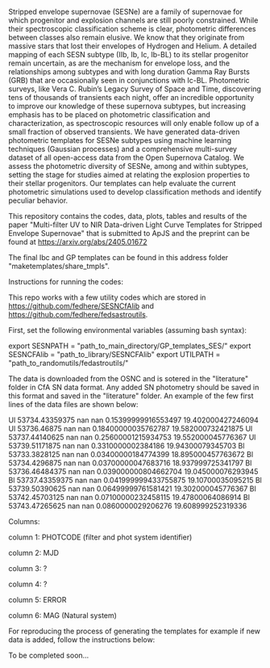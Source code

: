 Stripped envelope supernovae (SESNe) are a family of supernovae for which progenitor and explosion channels are still poorly constrained. While their spectroscopic classification scheme is clear, photometric differences between classes also remain elusive. We know that they originate from massive stars that lost their envelopes of Hydrogen and Helium. A detailed mapping of each SESN subtype (IIb, Ib, Ic, Ib-BL)  to its stellar progenitor remain uncertain, as are the mechanism for envelope loss, and the relationships among subtypes and with long duration Gamma Ray Bursts (GRB) that are occasionally seen in conjunctions with Ic-BL.
Photometric surveys, like Vera C. Rubin’s Legacy Survey of Space and Time, discovering tens of thousands of transients each night, offer an incredible opportunity to improve our knowledge of these supernova subtypes, but increasing emphasis has to be placed on photometric classification and characterization, as spectroscopic resources will only enable follow up of a small fraction of observed transients. We have generated data-driven photometric templates for SESNe subtypes using machine learning techniques (Gaussian processes) and a comprehensive  multi-survey dataset of all open-access data from the Open Supernova Catalog. We assess the photometric diversity of SESNe,
among and within subtypes, setting the stage for studies aimed at relating the explosion properties to their stellar progenitors.  Our templates can help evaluate the current photometric simulations used to develop classification methods and identify peculiar behavior.


This repository contains the codes, data, plots, tables and results of the paper "Multi-filter UV to NIR Data-driven Light Curve Templates for Stripped Envelope Supernovae" that is submitted to ApJS and the preprint can be found at https://arxiv.org/abs/2405.01672

The final Ibc and GP templates can be found in this address folder "maketemplates/share_tmpls".



Instructions for running the codes:

This repo works with a few utility codes which are stored in https://github.com/fedhere/SESNCfAlib and https://github.com/fedhere/fedsastroutils.


First, set the following environmental variables (assuming bash syntax):

export SESNPATH = "path_to_main_directory/GP_templates_SES/"
export SESNCFAlib = "path_to_library/SESNCFAlib"
export UTILPATH = "path_to_randomutils/fedastroutils/"


The data is downloaded from the OSNC and is sotered in the "literature" folder in CfA SN data format. Any added SN photometry should be saved in this format and saved in the "literature" folder. An example of the few first lines of the data files are shown below:

Ul 53734.43359375 nan nan 0.15399999916553497 19.402000427246094
Ul 53736.46875 nan nan 0.18400000035762787 19.582000732421875
Ul 53737.44140625 nan nan 0.25600001215934753 19.552000045776367
Ul 53739.51171875 nan nan 0.3310000002384186 19.94300079345703
Bl 53733.3828125 nan nan 0.03400000184774399 18.895000457763672
Bl 53734.4296875 nan nan 0.03700000047683716 18.937999725341797
Bl 53736.46484375 nan nan 0.039000000804662704 19.045000076293945
Bl 53737.43359375 nan nan 0.041999999433755875 19.10700035095215
Bl 53739.50390625 nan nan 0.06499999761581421 19.302000045776367
Bl 53742.45703125 nan nan 0.07100000232458115 19.47800064086914
Bl 53743.47265625 nan nan 0.0860000029206276 19.608999252319336

Columns:

column 1: PHOTCODE (filter and phot system identifier)

column 2: MJD

column 3: ?

column 4: ?

column 5: ERROR

column 6: MAG (Natural system)


For reproducing the process of generating the templates for example if new data is added, follow the instructions below:

To be completed soon...




